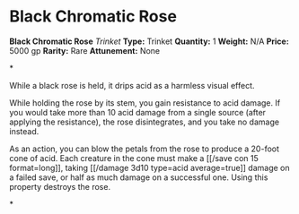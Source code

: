 # Black Chromatic Rose

**Black Chromatic Rose**
_Trinket_
**Type:** Trinket
**Quantity:** 1
**Weight:** N/A
**Price:** 5000 gp
**Rarity:** Rare
**Attunement:** None

*<p>While a black rose is held, it drips acid as a harmless visual effect.

While holding the rose by its stem, you gain resistance to acid damage. If you would take more than 10 acid damage from a single source (after applying the resistance), the rose disintegrates, and you take no damage instead.

As an action, you can blow the petals from the rose to produce a 20-foot cone of acid. Each creature in the cone must make a [[/save con 15 format=long]], taking  [[/damage 3d10 type=acid average=true]] damage on a failed save, or half as much damage on a successful one. Using this property destroys the rose.</p>*